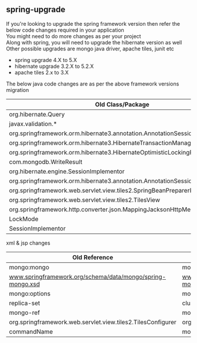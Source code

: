 ## spring-upgrade

If you're looking to upgrade the spring framework version then refer the below code changes required in your application   
You might need to do more changes as per your project   
Along with spring, you will need to upgrade the hibernate version as well   
Other possible upgrades are mongo java driver, apache tiles, junit etc   

- spring upgrade 4.X to 5.X
- hibernate upgrade 3.2.X to 5.2.X
- apache tiles 2.x to 3.X

The below java code changes are as per the above framework versions migration

| Old Class/Package | New Class/Package |
|-----------------------------|-------------------------------|
| org.hibernate.Query   | org.hibernate.query.Query   |
| javax.validation.*   | jakarta.validation.* |
| org.springframework.orm.hibernate3.annotation.AnnotationSessionFactoryBean   | org.springframework.orm.hibernate5.LocalSessionFactoryBean |
| org.springframework.orm.hibernate3.HibernateTransactionManager   | org.springframework.orm.hibernate5.HibernateTransactionManager |
| org.springframework.orm.hibernate3.HibernateOptimisticLockingFailureException   | org.springframework.orm.hibernate5.HibernateOptimisticLockingFailureException |
| com.mongodb.WriteResult   | com.mongodb.client.result.UpdateResult |
| org.hibernate.engine.SessionImplementor   | org.hibernate.engine.spi.SharedSessionContractImplementor |
| org.springframework.orm.hibernate3.annotation.AnnotationSessionFactoryBean   | org.springframework.orm.hibernate5.LocalSessionFactoryBean |
| org.springframework.web.servlet.view.tiles2.SpringBeanPreparerFactory   | org.springframework.web.servlet.view.tiles3.SpringBeanPreparerFactory |
| org.springframework.web.servlet.view.tiles2.TilesView   | org.springframework.web.servlet.view.tiles3.TilesView |
| org.springframework.http.converter.json.MappingJacksonHttpMessageConverter   | org.springframework.http.converter.json.MappingJackson2HttpMessageConverter |
| LockMode   | LockOptions |
| SessionImplementor   | SharedSessionContractImplementor |

xml & jsp changes

| Old Reference | New Reference |
|-----------------------------|-------------------------------|
| mongo:mongo   | mongo:mongo-client   |
| www.springframework.org/schema/data/mongo/spring-mongo.xsd   | www.springframework.org/schema/data/mongo/spring-mongo-3.3.xsd   |
| mongo:options   | mongo:client-settings   |
| replica-set   | cluster-hosts   |
| mongo-ref   | mongo-client-ref   |
| org.springframework.web.servlet.view.tiles2.TilesConfigurer   | org.springframework.web.servlet.view.tiles3.TilesConfigurer   |
| commandName   | modelAttribute   |


